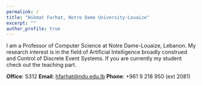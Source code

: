 ```yaml
---
permalink: /
title: "Hikmat Farhat, Notre Dame University-Louaize"
excerpt: ""
author_profile: true
---
```


I am a Professor of Computer Science at Notre Dame-Louaize, Lebanon. My research interest is in the field of Artificial Intelligence broadly construed and Control of Discrete Event Systems. 
If you are currently my student check out the teaching part.

**Office**: S312
**Email**: hfarhat@ndu.edu.lb
**Phone**: +961 9 218 950 (ext 2081)
